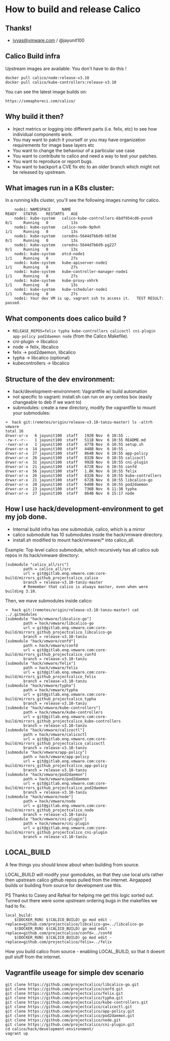 #  How to build and release Calico

## Thanks!

-  jvyas@vmware.com / @jayunit100

## Calico Build infra

Upstream images are available.  You don't have to do this !

```
docker pull calico/node:release-v3.10
docker pull calico/kube-controllers:release-v3.10
```
You can see the latest image builds on:

```
https://semaphoreci.com/calico/
```

## Why build it then? 

- Inject metrics or logging into different parts (i.e. felix, etc) to see how individual components work.
- You may want to patch it yourself or you may have organization requirements for image base layers etc
- You want to change the behaviour of a particular use case
- You want to contribute to calico and need a way to test your patches.
- You want to reproduce or report bugs.
- You want to backport a CVE fix etc to an older branch which might not be released by upstream.

## What images run in a K8s cluster:

In a running k8s cluster, you'll see the following images running for calico.

```
    node1: NAMESPACE     NAME                                       READY   STATUS    RESTARTS   AGE
    node1: kube-system   calico-kube-controllers-6bdf954cd6-pvnx9   0/1     Running   0          13s
    node1: kube-system   calico-node-9p9vh                          1/1     Running   0          13s
    node1: kube-system   coredns-5644d7b6d9-h8l9d                   0/1     Running   0          13s
    node1: kube-system   coredns-5644d7b6d9-pg227                   0/1     Running   0          13s
    node1: kube-system   etcd-node1                                 1/1     Running   0          27s
    node1: kube-system   kube-apiserver-node1                       1/1     Running   0          27s
    node1: kube-system   kube-controller-manager-node1              1/1     Running   0          27s
    node1: kube-system   kube-proxy-xkhrk                           1/1     Running   0          13s
    node1: kube-system   kube-scheduler-node1                       1/1     Running   0          27s
    node1: Your dev VM is up, vagrant ssh to access it.   TEST RESULT: passed.
```

## What components does calico build ? 

- `RELEASE_REPOS=felix typha kube-controllers calicoctl cni-plugin app-policy pod2daemon node` (from the Calico Makefile).
- cni-plugin -> libcalico
- node -> felix, libcalico
- felix -> pod2daemon, libcalico
- typha -> libcalico (optional)
- kubecontrollers -> libcalico

## Structure of the dev environment:

- hack/development-environment: Vagrantfile w/ build automation
- not specific to vagrant: install.sh can run on any centos box (easily changeable to deb if we want to)
- submodules: create a new directory, modify the vagrantfile to mount your submodules:
```
➜  hack git:(remotes/origin/release-v3.10-tanzu-master) ls -altrh vmware
total 16
drwxr-xr-x   6 jayunit100  staff   192B Nov  6 10:55 ..
-rw-r--r--   1 jayunit100  staff   511B Nov  6 10:55 README.md
-rwxr-xr-x   1 jayunit100  staff   477B Nov  6 10:55 setup.sh
drwxr-xr-x  14 jayunit100  staff   448B Nov  6 10:55 .
drwxr-xr-x  27 jayunit100  staff   864B Nov  6 10:55 app-policy
drwxr-xr-x  26 jayunit100  staff   832B Nov  6 10:55 calicoctl
drwxr-xr-x  31 jayunit100  staff   992B Nov  6 10:55 cni-plugin
drwxr-xr-x  21 jayunit100  staff   672B Nov  6 10:55 confd
drwxr-xr-x  56 jayunit100  staff   1.8K Nov  6 10:55 felix
drwxr-xr-x  26 jayunit100  staff   832B Nov  6 10:55 kube-controllers
drwxr-xr-x  21 jayunit100  staff   672B Nov  6 10:55 libcalico-go
drwxr-xr-x  20 jayunit100  staff   640B Nov  6 10:55 pod2daemon
drwxr-xr-x  23 jayunit100  staff   736B Nov  6 11:38 typha
drwxr-xr-x  27 jayunit100  staff   864B Nov  6 15:17 node
```

## How I use hack/development-environment to get my job done.

- Internal build infra has one submodule, calico, which is a mirror
- calico submodule has 10 submodules inside the hack/vmware directory.
- install.sh modified to mount hack/vmware/* into calico_all.

Example: Top level calico submodule, which recursively has all calico sub repos in its hack/vmware directory:
```
[submodule "calico_all/src"]
        path = calico_all/src
        url = git@gitlab.eng.vmware.com:core-build/mirrors_github_projectcalico_calico
        branch = release-v3.10-tanzu-master
        # Remember that calico is always master, even when were building 3.10.
```

Then, we mave submodules inside calico:

```
➜  hack git:(remotes/origin/release-v3.10-tanzu-master) cat ../.gitmodules 
[submodule "hack/vmware/libcalico-go"]
        path = hack/vmware/libcalico-go
        url = git@gitlab.eng.vmware.com:core-build/mirrors_github_projectcalico_libcalico-go
        branch = release-v3.10-tanzu
[submodule "hack/vmware/confd"]
        path = hack/vmware/confd
        url = git@gitlab.eng.vmware.com:core-build/mirrors_github_projectcalico_confd
        branch = release-v3.10-tanzu
[submodule "hack/vmware/felix"]
        path = hack/vmware/felix
        url = git@gitlab.eng.vmware.com:core-build/mirrors_github_projectcalico_felix
        branch = release-v3.10-tanzu
[submodule "hack/vmware/typha"]
        path = hack/vmware/typha
        url = git@gitlab.eng.vmware.com:core-build/mirrors_github_projectcalico_typha
        branch = release-v3.10-tanzu
[submodule "hack/vmware/kube-controllers"]
        path = hack/vmware/kube-controllers
        url = git@gitlab.eng.vmware.com:core-build/mirrors_github_projectcalico_kube-controllers
        branch = release-v3.10-tanzu
[submodule "hack/vmware/calicoctl"]
        path = hack/vmware/calicoctl
        url = git@gitlab.eng.vmware.com:core-build/mirrors_github_projectcalico_calicoctl
        branch = release-v3.10-tanzu
[submodule "hack/vmware/app-policy"]
        path = hack/vmware/app-policy
        url = git@gitlab.eng.vmware.com:core-build/mirrors_github_projectcalico_app-policy
        branch = release-v3.10-tanzu
[submodule "hack/vmware/pod2daemon"]
        path = hack/vmware/pod2daemon
        url = git@gitlab.eng.vmware.com:core-build/mirrors_github_projectcalico_pod2daemon
        branch = release-v3.10-tanzu
[submodule "hack/vmware/node"]
        path = hack/vmware/node
        url = git@gitlab.eng.vmware.com:core-build/mirrors_github_projectcalico_node
        branch = release-v3.10-tanzu
[submodule "hack/vmware/cni-plugin"]
        path = hack/vmware/cni-plugin
        url = git@gitlab.eng.vmware.com:core-build/mirrors_github_projectcalico_cni-plugin
        branch = release-v3.10-tanzu
```

## LOCAL_BUILD

A few things you should know about when building from source.

LOCAL_BUILD will modify your gomodules, so that they use local urls rather then upstream calico github repos pulled from the internet.
Airgapped builds or building from source for development use this.

PS Thanks to Casey and Rafeal for helping me get this logic sorted out. Turned out there were some upstream ordering bugs in the makefiles we had to fix.
```
local_build:
	$(DOCKER_RUN) $(CALICO_BUILD) go mod edit -replace=github.com/projectcalico/libcalico-go=../libcalico-go
	$(DOCKER_RUN) $(CALICO_BUILD) go mod edit -replace=github.com/projectcalico/confd=../confd
	$(DOCKER_RUN) $(CALICO_BUILD) go mod edit -replace=github.com/projectcalico/felix=../felix
```

How you build calico from source - enabling LOCAL_BUILD, so that it doesnt pull stuff from the internet.
## Vagrantfile useage for simple dev scenario

```
git clone https://github.com/projectcalico/libcalico-go.git
git clone https://github.com/projectcalico/confd.git
git clone https://github.com/projectcalico/felix.git
git clone https://github.com/projectcalico/typha.git
git clone https://github.com/projectcalico/kube-controllers.git
git clone https://github.com/projectcalico/calicoctl.git
git clone https://github.com/projectcalico/app-policy.git
git clone https://github.com/projectcalico/pod2daemon.git
git clone https://github.com/projectcalico/node.git
git clone https://github.com/projectcalico/cni-plugin.git
cd calico/hack/development-environment/
vagrant up
```

